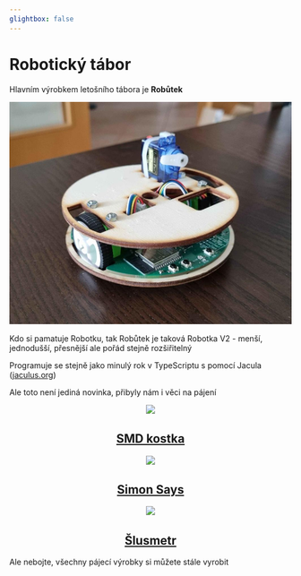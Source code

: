 ```yaml
---
glightbox: false
---
```


# Robotický tábor

Hlavním výrobkem letošního tábora je **Robůtek**

![Robutek](assets/Robutek.jpg)

Kdo si pamatuje Robotku, tak Robůtek je taková Robotka V2 - menší, jednodušší, přesnější ale pořád stejně rozšiřitelný 
<br>

Programuje se stejně jako minulý rok v TypeScriptu s pomocí Jacula ([jaculus.org](https//jaculus.org))
<br>

Ale toto není jediná novinka, přibyly nám i věci na pájení

<div align="center">
    <div class="container">
        <div class="col--1">
            <a href="https://gadgets.robotikabrno.cz/smdKostka">
                <img src="https://gadgets.robotikabrno.cz/smdKostka/assets/default.png">
                <h2>SMD kostka</h2>
            </a>
        </div>
        <div class="col--1">
            <a href="https://gadgets.robotikabrno.cz/simonSays">
                <img src="https://gadgets.robotikabrno.cz/simonSays/assets/default.png">
                <h2>Simon Says</h2>
            </a>
        </div>
        <div class="col--1">
            <a href="https://gadgets.robotikabrno.cz/slusmetr">
                <img src="https://gadgets.robotikabrno.cz/slusmetr/assets/default.png">
                <h2>Šlusmetr</h2>
            </a>
        </div>
    </div>
</div>

Ale nebojte, všechny pájecí výrobky si můžete stále vyrobit